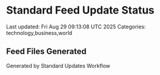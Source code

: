 # Standard Feed Update Status
Last updated: Fri Aug 29 09:13:08 UTC 2025
Categories: technology,business,world

## Feed Files Generated

Generated by Standard Updates Workflow
